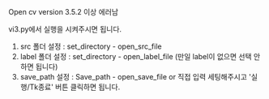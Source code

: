 Open cv version 3.5.2 이상 에러남

vi3.py에서 실행을 시켜주시면 됩니다.
1. src 폴더 설정 : set_directory - open_src_file
2. label 폴더 설정 : set_directory - open_label_file (만일 label이 없으면 선택 안하면 됩니다)
3. save_path 설정 : Save_path - open_save_file or 직접 입력
세팅해주시고 '실행/Tk종료' 버튼 클릭하면 됩니다.
